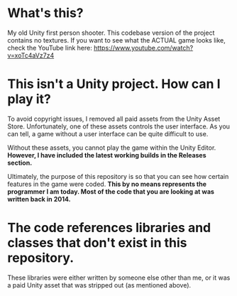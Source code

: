# What's this?
My old Unity first person shooter. This codebase version of the project contains no textures. If you want to see what the ACTUAL game looks like, check the YouTube link here: https://www.youtube.com/watch?v=xoTc4aVz7z4

# This isn't a Unity project. How can I play it?
To avoid copyright issues, I removed all paid assets from the Unity Asset Store. Unfortunately, one of these assets controls the user interface. As you can tell, a game without a user interface can be quite difficult to use.

Without these assets, you cannot play the game within the Unity Editor. **However, I have included the latest working builds in the Releases section.**

Ultimately, the purpose of this repository is so that you can see how certain features in the game were coded. **This by no means represents the programmer I am today. Most of the code that you are looking at was written back in 2014.**

# The code references libraries and classes that don't exist in this repository.
These libraries were either written by someone else other than me, or it was a paid Unity asset that was stripped out (as mentioned above).